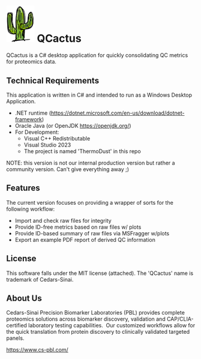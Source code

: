 <h1><img src="ThermoDust/images/cactus86.png" width="75" > QCactus </h1> 
QCactus is a C# desktop application for quickly consolidating QC metrics for proteomics data.  

## Technical Requirements
This application is written in C# and intended to run as a Windows Desktop Application.
- .NET runtime (https://dotnet.microsoft.com/en-us/download/dotnet-framework)
- Oracle Java (or OpenJDK https://openjdk.org/)
- For Development:
  - Visual C++ Redistributable
  - Visual Studio 2023
  - The project is named 'ThermoDust' in this repo

NOTE: this version is not our internal production version but rather a community version.  Can't give everything away ;)
 
## Features
The current version focuses on providing a wrapper of sorts for the following workflow:
- Import and check raw files for integrity
- Provide ID-free metrics based on raw files w/ plots
- Provide ID-based summary of raw files via MSFragger w/plots
- Export an example PDF report of derived QC information

## License
This software falls under the MIT license (attached).  The 'QCactus' name is trademark of Cedars-Sinai.

## About Us
Cedars-Sinai Precision Biomarker Laboratories (PBL) provides complete proteomics solutions across biomarker discovery, validation and CAP/CLIA-certified laboratory testing capabilities.  Our customized workflows allow for the quick translation from protein discovery to clinically validated targeted panels.

https://www.cs-pbl.com/


